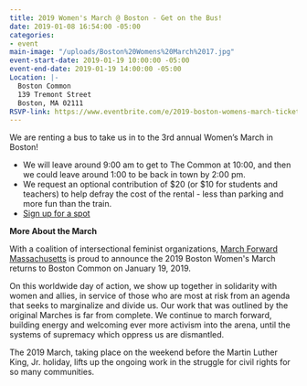 ```yaml
---
title: 2019 Women's March @ Boston - Get on the Bus!
date: 2019-01-08 16:54:00 -05:00
categories:
- event
main-image: "/uploads/Boston%20Womens%20March%2017.jpg"
event-start-date: 2019-01-19 10:00:00 -05:00
event-end-date: 2019-01-19 14:00:00 -05:00
Location: |-
  Boston Common
  139 Tremont Street
  Boston, MA 02111
RSVP-link: https://www.eventbrite.com/e/2019-boston-womens-march-tickets-53064999843
---
```


We are renting a bus to take us in to the 3rd annual Women’s March in Boston! 
* We will leave around 9:00 am to get to The Common at 10:00, and then we could leave around 1:00 to be back in town by 2:00 pm. 
* We request an optional contribution of $20 (or $10 for students and teachers) to help defray the cost of the rental - less than parking and more fun than the train. 
* [Sign up for a spot](http://evite.me/jBGQBsZp8C)

**More About the March**

With a coalition of intersectional feminist organizations, [March Forward Massachusetts](https://www.marchforwardmassaction.org/) is proud to announce the 2019 Boston Women's March returns to Boston Common on January 19, 2019. 

On this worldwide day of action, we show up together in solidarity with women and allies, in service of those who are most at risk from an agenda that seeks to marginalize and divide us. Our work that was outlined by the original Marches is far from complete. We continue to march forward, building energy and welcoming ever more activism into the arena, until the systems of supremacy which oppress us are dismantled. 

The 2019 March, taking place on the weekend before the Martin Luther King, Jr. holiday, lifts up the ongoing work in the struggle for civil rights for so many communities.